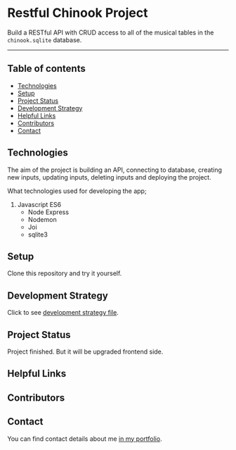# Restful Chinook Project

Build a RESTful API with CRUD access to all of the musical tables in the `chinook.sqlite` database.

---

## Table of contents

- [Technologies](#technologies)
- [Setup](#setup)
- [Project Status](#project-status)
- [Development Strategy](#development-strategy)
- [Helpful Links](#helpful-links)
- [Contributors](#contributors)
- [Contact](#contact)

## Technologies

The aim of the project is building an API, connecting to database, creating new inputs, updating inputs, deleting inputs and deploying the project.

What technologies used for developing the app;

1. Javascript ES6
   - Node Express
   - Nodemon
   - Joi
   - sqlite3

## Setup

Clone this repository and try it yourself.

## Development Strategy

Click to see [development strategy file](./development-strategy.md).

## Project Status

Project finished. But it will be upgraded frontend side.

## Helpful Links

## Contributors

## Contact

You can find contact details about me [in my portfolio](https://mesutbe.github.io/).
